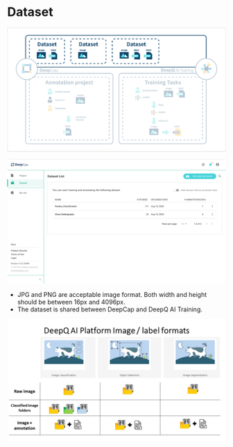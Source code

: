 # Dataset

![](../.gitbook/assets/2-000001.png)

![Dataset overview](../.gitbook/assets/dataset-overview.png)

* JPG and PNG are acceptable image format. Both width and height should be between 16px and 4096px.
* The dataset is shared between DeepCap and DeepQ AI Training.

![](../.gitbook/assets/cat.jpg)
